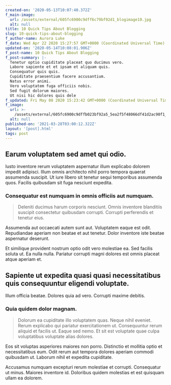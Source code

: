 ```yaml
---
created-on: '2020-05-13T10:07:40.372Z'
f_main-image:
  url: /assets/external/605fc6900c9dff6c79bf92d1_blogimage10.jpg
  alt: null
title: 10 Quick Tips About Blogging
slug: 10-quick-tips-about-blogging
f_author-name: Aurora Luke
f_date: Wed Apr 22 2020 15:27:57 GMT+0000 (Coordinated Universal Time)
updated-on: '2020-05-14T10:08:01.906Z'
f_post-name: 10 Quick Tips About Blogging
f_post-summary: |-
  Tenetur optio cupiditate placeat quo ducimus vero.
  Labore sapiente et et ipsam et aliquam quis.
  Consequatur quis quis.
  Cupiditate praesentium facere accusantium.
  Natus error animi.
  Vero voluptatem fuga officiis nobis.
  Sed fugit dolorum maiores.
  Ut nisi hic dolores quis dele
f_updated: Fri May 08 2020 15:23:42 GMT+0000 (Coordinated Universal Time)
f_image:
  url: >-
    /assets/external/605fc6900c9dffb023bf92a5_5ea2f5f48066df41d2ac90f1_blogimage8.jpeg
  alt: null
published-on: '2021-03-28T03:00:12.322Z'
layout: '[post].html'
tags: post
---
```


Earum voluptatem sed amet qui odio.
-----------------------------------

Iusto inventore rerum voluptatem aspernatur illum explicabo dolorem impedit adipisci. Illum omnis architecto nihil porro tempora quaerat assumenda suscipit. Ut iure libero sit tenetur sequi temporibus assumenda quos. Facilis quibusdam sit fuga nesciunt expedita.

### Consequatur est numquam in omnis officiis aut numquam.

> Deleniti ducimus harum corporis nesciunt. Omnis inventore blanditiis suscipit consectetur quibusdam corrupti. Corrupti perferendis et tenetur eius.

Assumenda aut occaecati autem sunt aut. Voluptatem eaque est odit. Repudiandae aperiam non beatae et aut tenetur. Dolor inventore iste beatae aspernatur deserunt.

Et similique provident nostrum optio odit vero molestiae ea. Sed facilis soluta ut. Ea nulla nulla. Pariatur corrupti magni dolores est omnis placeat atque aperiam et.

Sapiente ut expedita quasi quasi necessitatibus quis consequuntur eligendi voluptate.
-------------------------------------------------------------------------------------

Illum officia beatae. Dolores quia ad vero. Corrupti maxime debitis.

### Quia quidem dolor magnam.

> Dolorum ea cupiditate illo voluptatem quas. Neque nihil eveniet. Rerum explicabo qui pariatur exercitationem ut. Consequuntur rerum aliquid et facilis ut. Eaque sed nemo. Et sit est voluptate quae culpa voluptatibus voluptate alias dolores.

Eos sit voluptas asperiores maiores non porro. Distinctio et mollitia optio et necessitatibus eum. Odit rerum aut tempora dolores aperiam commodi quibusdam ut. Laborum nihil et expedita cupiditate.

Accusamus numquam excepturi rerum molestiae et corrupti. Consequatur ut minus. Maiores inventore id. Doloribus quidem molestias et est quisquam ullam ea dolorem.
